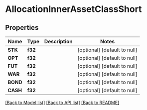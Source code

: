 # AllocationInnerAssetClassShort

## Properties
Name | Type | Description | Notes
------------ | ------------- | ------------- | -------------
**STK** | **f32** |  | [optional] [default to null]
**OPT** | **f32** |  | [optional] [default to null]
**FUT** | **f32** |  | [optional] [default to null]
**WAR** | **f32** |  | [optional] [default to null]
**BOND** | **f32** |  | [optional] [default to null]
**CASH** | **f32** |  | [optional] [default to null]

[[Back to Model list]](../README.md#documentation-for-models) [[Back to API list]](../README.md#documentation-for-api-endpoints) [[Back to README]](../README.md)


